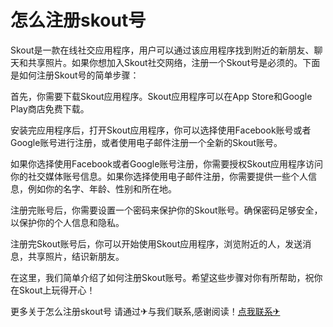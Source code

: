 # 怎么注册skout号

Skout是一款在线社交应用程序，用户可以通过该应用程序找到附近的新朋友、聊天和共享照片。如果你想加入Skout社交网络，注册一个Skout号是必须的。下面是如何注册Skout号的简单步骤：

首先，你需要下载Skout应用程序。Skout应用程序可以在App Store和Google Play商店免费下载。

安装完应用程序后，打开Skout应用程序，你可以选择使用Facebook账号或者Google账号进行注册，或者使用电子邮件注册一个全新的Skout账号。

如果你选择使用Facebook或者Google账号注册，你需要授权Skout应用程序访问你的社交媒体账号信息。如果你选择使用电子邮件注册，你需要提供一些个人信息，例如你的名字、年龄、性别和所在地。

注册完账号后，你需要设置一个密码来保护你的Skout账号。确保密码足够安全，以保护你的个人信息和隐私。

注册完Skout账号后，你可以开始使用Skout应用程序，浏览附近的人，发送消息，共享照片，结识新朋友。

在这里，我们简单介绍了如何注册Skout账号。希望这些步骤对你有所帮助，祝你在Skout上玩得开心！

更多关于怎么注册skout号 请通过✈与我们联系,感谢阅读！[点我联系✈](https://qa.G208.com)